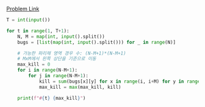 [Problem Link](https://swexpertacademy.com/main/code/problem/problemDetail.do?problemLevel=2&contestProbId=AV5PzOCKAigDFAUq&categoryId=AV5PzOCKAigDFAUq&categoryType=CODE&problemTitle=&orderBy=RECOMMEND_COUNT&selectCodeLang=ALL&select-1=2&pageSize=10&pageIndex=1)

```python
T = int(input())

for t in range(1, T+1):
    N, M = map(int, input().split())
    bugs = [list(map(int, input().split())) for _ in range(N)]

    # 가능한 파리채 영역 경우 수: (N-M+1)*(N-M+1)
    # MxM에서 왼쪽 상단을 기준으로 이동
    max_kill = 0
    for i in range(N-M+1):
        for j in range(N-M+1):
            kill = sum(bugs[x][y] for x in range(i, i+M) for y in range(j, j+M))
            max_kill = max(max_kill, kill)

    print(f"#{t} {max_kill}")
```

